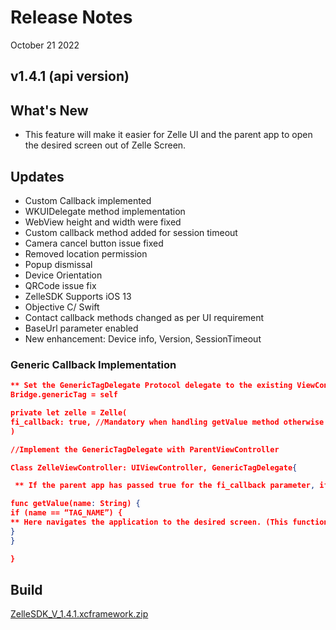 # Release Notes

October 21 2022

## v1.4.1 (api version)

## What's New

- This feature will make it easier for Zelle UI and the parent app to open the desired screen out of Zelle Screen.

## Updates

- Custom Callback implemented
- WKUIDelegate method implementation
- WebView height and width were fixed
- Custom callback method added for session timeout
- Camera cancel button issue fixed
- Removed location permission
- Popup dismissal
- Device Orientation
- QRCode issue fix
- ZelleSDK Supports iOS 13
- Objective C/ Swift
- Contact callback methods changed as per UI requirement
- BaseUrl parameter enabled
- New enhancement: Device info, Version, SessionTimeout

### Generic Callback Implementation

```json
** Set the GenericTagDelegate Protocol delegate to the existing ViewController **
Bridge.genericTag = self

private let zelle = Zelle(
fi_callback: true, //Mandatory when handling getValue method otherwise optional
)

//Implement the GenericTagDelegate with ParentViewController 

Class ZelleViewController: UIViewController, GenericTagDelegate{

 ** If the parent app has passed true for the fi_callback parameter, if the user clicks on a web link such as the "Privacy Policy" link on the Zelle UI, then the getValue method will be triggered and pass "privacy policy" as the value for the name parameter. The parent app handles this callback on their side ** 

func getValue(name: String) {
if (name == “TAG_NAME”) {
** Here navigates the application to the desired screen. (This function will help to communicate with the Zelle UI and parent app) **
}
}

} 
```

## Build

[ZelleSDK_V_1.4.1.xcframework.zip](https://github.com/Fiserv/zelle-turnkey-solutions/files/11609738/ZelleSDK_V_1.4.1.xcframework.zip)


